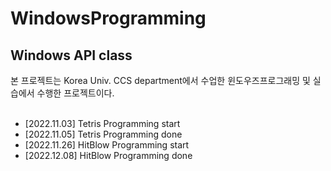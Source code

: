 # WindowsProgramming

## Windows API class

<div align="left">
본 프로젝트는 Korea Univ. CCS department에서 수업한 윈도우즈프로그래밍 및 실습에서 수행한 프로젝트이다. 
</div>
<br>

+ [2022.11.03] Tetris Programming start
+ [2022.11.05] Tetris Programming done
+ [2022.11.26] HitBlow Programming start
+ [2022.12.08] HitBlow Programming done

